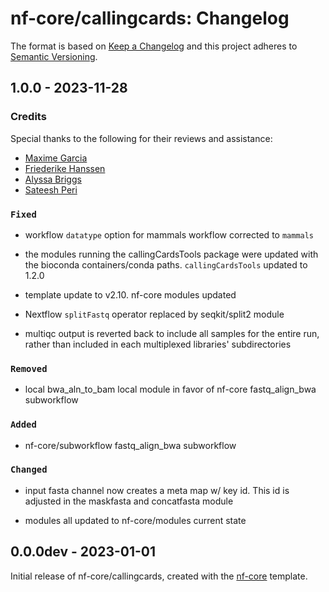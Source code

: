 # nf-core/callingcards: Changelog

The format is based on [Keep a Changelog](https://keepachangelog.com/en/1.0.0/)
and this project adheres to [Semantic Versioning](https://semver.org/spec/v2.0.0.html).

## 1.0.0 - 2023-11-28

### Credits

Special thanks to the following for their reviews and assistance:

- [Maxime Garcia](https://github.com/maxulysse)
- [Friederike Hanssen](https://github.com/FriederikeHanssen)
- [Alyssa Briggs](https://github.com/alyssa-ab)
- [Sateesh Peri](https://github.com/sateeshperi)

### `Fixed`

- workflow `datatype` option for mammals workflow corrected to `mammals`

- the modules running the callingCardsTools package were updated with the bioconda containers/conda paths. `callingCardsTools` updated to 1.2.0

- template update to v2.10. nf-core modules updated

- Nextflow `splitFastq` operator replaced by seqkit/split2 module

- multiqc output is reverted back to include all samples for the entire run, rather than included in each multiplexed libraries' subdirectories

### `Removed`

- local bwa_aln_to_bam local module in favor of nf-core fastq_align_bwa
  subworkflow

### `Added`

- nf-core/subworkflow fastq_align_bwa subworkflow

### `Changed`

- input fasta channel now creates a meta map w/ key id. This id is adjusted
  in the maskfasta and concatfasta module

- modules all updated to nf-core/modules current state

## 0.0.0dev - 2023-01-01

Initial release of nf-core/callingcards, created with the [nf-core](https://nf-co.re/) template.
